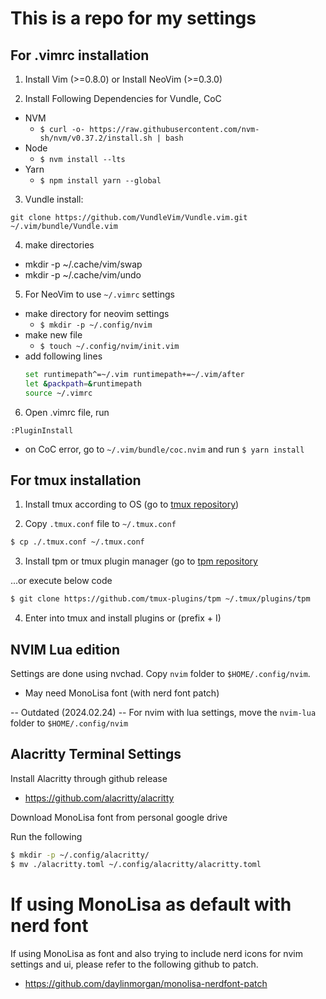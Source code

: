 # This is a repo for my settings

## For .vimrc installation

1) Install Vim (>=0.8.0) or Install NeoVim (>=0.3.0)

2) Install Following Dependencies for Vundle, CoC

 - NVM
   - `$ curl -o- https://raw.githubusercontent.com/nvm-sh/nvm/v0.37.2/install.sh | bash`
 - Node
   - `$ nvm install --lts`
 - Yarn
   - `$ npm install yarn --global`

3) Vundle install:

```
git clone https://github.com/VundleVim/Vundle.vim.git ~/.vim/bundle/Vundle.vim
```

4) make directories
 - mkdir -p ~/.cache/vim/swap
 - mkdir -p ~/.cache/vim/undo

5) For NeoVim to use `~/.vimrc` settings

 - make directory for neovim settings
   - `$ mkdir -p ~/.config/nvim`
 - make new file
   - `$ touch ~/.config/nvim/init.vim`
 - add following lines
     ```sh
     set runtimepath^=~/.vim runtimepath+=~/.vim/after
     let &packpath=&runtimepath
     source ~/.vimrc
     ```
 
6) Open .vimrc file, run 

```
:PluginInstall
```

 - on CoC error, go to `~/.vim/bundle/coc.nvim` and run `$ yarn install`


## For tmux installation

1) Install tmux according to OS (go to [tmux repository](https://github.com/tmux/tmux))

2) Copy `.tmux.conf` file to `~/.tmux.conf`

```sh
$ cp ./.tmux.conf ~/.tmux.conf
```

3) Install tpm or tmux plugin manager (go to [tpm repository](https://github.com/tmux-plugins/tpm)

...or execute below code

```sh
$ git clone https://github.com/tmux-plugins/tpm ~/.tmux/plugins/tpm
```

4) Enter into tmux and install plugins or (prefix + I)



## NVIM Lua edition

Settings are done using nvchad. Copy `nvim` folder to `$HOME/.config/nvim`.

* May need MonoLisa font (with nerd font patch)

-- Outdated (2024.02.24)
-- For nvim with lua settings, move the `nvim-lua` folder to `$HOME/.config/nvim`

## Alacritty Terminal Settings

Install Alacritty through github release
- https://github.com/alacritty/alacritty

Download MonoLisa font from personal google drive

Run the following
```sh
$ mkdir -p ~/.config/alacritty/
$ mv ./alacritty.toml ~/.config/alacritty/alacritty.toml
```

# If using MonoLisa as default with nerd font

If using MonoLisa as font and also trying to include nerd icons for nvim settings and ui, please refer to the following github to patch.
- https://github.com/daylinmorgan/monolisa-nerdfont-patch
